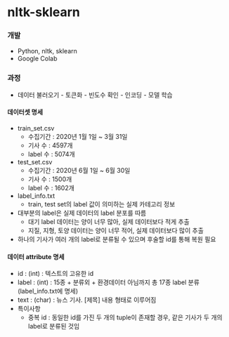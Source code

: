 # nltk-sklearn

### 개발
- Python, nltk, sklearn
- Google Colab

### 과정
- 데이터 불러오기 - 토큰화 - 빈도수 확인 - 인코딩 - 모델 학습
 
 
#### 데이터셋 명세

- train_set.csv
  - 수집기간 : 2020년 1월 1일 ~ 3월 31일
  - 기사 수 : 4597개
  - label 수 : 5074개
- test_set.csv
  - 수집기간 : 2020년 6월 1일 ~ 6월 30일
  - 기사 수 : 1500개
  - label 수 : 1602개
- label_info.txt
  - train, test set의 label 값이 의미하는 실제 카테고리 정보
- 대부분의 label은 실제 데이터의 label 분포를 따름
   - 대기 label 데이터는 양이 너무 많아, 실제 데이터보다 적게 추출
   - 지질, 지형, 토양 데이터는 양이 너무 적어, 실제 데이터보다 많이 추출
- 하나의 기사가 여러 개의 label로 분류될 수 있으며 후술할 id를 통해 복원 필요

#### 데이터 attribute 명세

- id : (int) : 텍스트의 고유한 id
- label : (int) : 15종 + 분류외 + 환경데이터 아님까지 총 17종 label 분류(label_info.txt에 명세)
- text : (char) : 뉴스 기사. [제목] 내용 형태로 이루어짐
- 특이사항
  - 중복 id : 동일한 id를 가진 두 개의 tuple이 존재할 경우, 같은 기사가 두 개의 label로 분류된 것임

